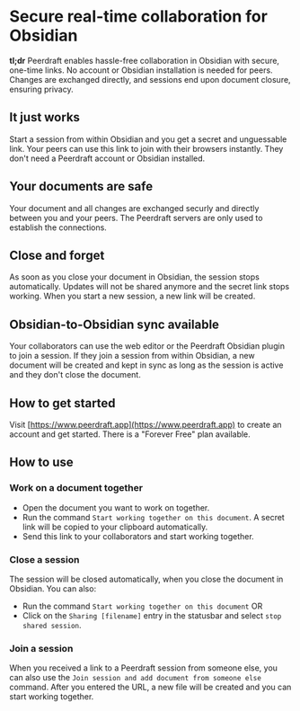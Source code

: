 # Secure real-time collaboration for Obsidian

**tl;dr** Peerdraft enables hassle-free collaboration in Obsidian with secure, one-time links. No account or Obsidian installation is needed for peers. Changes are exchanged directly, and sessions end upon document closure, ensuring privacy.

## It just works

Start a session from within Obsidian and you get a secret and unguessable link. Your peers can use this link to join with their browsers instantly. They don't need a Peerdraft account or Obsidian installed.

## Your documents are safe

Your document and all changes are exchanged securly and directly between you and your peers. The Peerdraft servers are only used to establish the connections.

## Close and forget

As soon as you close your document in Obsidian, the session stops automatically. Updates will not be shared anymore and the secret link stops working. When you start a new session, a new link will be created.

## Obsidian-to-Obsidian sync available

Your collaborators can use the web editor or the Peerdraft Obsidian plugin to join a session. If they join a session from within Obsidian, a new document will be created and kept in sync as long as the session is active and they don't close the document.

## How to get started

Visit [https://www.peerdraft.app](https://www.peerdraft.app) to create an account and get started. There is a "Forever Free" plan available.

## How to use

### Work on a document together

* Open the document you want to work on together.
* Run the command `Start working together on this document`. A secret link will be copied to your clipboard automatically.
* Send this link to your collaborators and start working together.

### Close a session

The session will be closed automatically, when you close the document in Obsidian. You can also:

* Run the command `Start working together on this document` OR
* Click on the `Sharing [filename]` entry in the statusbar and select `stop shared session`.

### Join a session

When you received a link to a Peerdraft session from someone else, you can also use the `Join session and add document from someone else` command. After you entered the URL, a new file will be created and you can start working together.